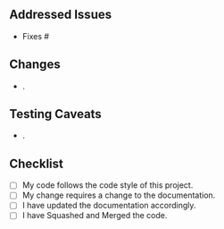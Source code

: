 ## Addressed Issues
<!--- The issues below are solved by the commits in this PR -->
- Fixes #
## Changes
<!--- This PR changes the following things -->
- .
## Testing Caveats
<!--- To test this PR consider the following points -->
- .
## Checklist
<!--- Go over all the following points, and put an `x` in all the boxes that apply. -->
- [ ] My code follows the code style of this project.
- [ ] My change requires a change to the documentation.
- [ ] I have updated the documentation accordingly.
- [ ] I have Squashed and Merged the code.
